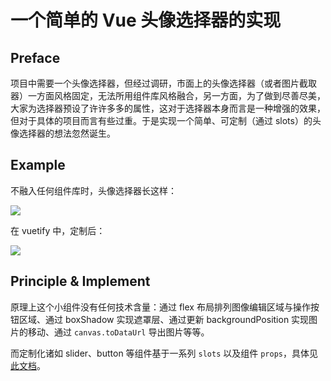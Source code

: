 # 一个简单的 Vue 头像选择器的实现

## Preface

项目中需要一个头像选择器，但经过调研，市面上的头像选择器（或者图片截取器）一方面风格固定，无法所用组件库风格融合，另一方面，为了做到尽善尽美，大家为选择器预设了许许多多的属性，这对于选择器本身而言是一种增强的效果，但对于具体的项目而言有些过重。于是实现一个简单、可定制（通过 slots）的头像选择器的想法忽然诞生。

## Example

不融入任何组件库时，头像选择器长这样：

![](assets/plain.gif)

在 vuetify 中，定制后：

![](assets/in-vuetify.gif)

## Principle & Implement

原理上这个小组件没有任何技术含量：通过 flex 布局排列图像编辑区域与操作按钮区域、通过 boxShadow 实现遮罩层、通过更新 backgroundPosition 实现图片的移动、通过 `canvas.toDataUrl` 导出图片等等。

而定制化诸如 slider、button 等组件基于一系列 `slots` 以及组件 `props`，具体见[此文档](https://github.com/taoqingqiu/vue-plain-avatar-uploader/tree/main/src/components)。
